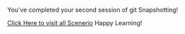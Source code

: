 You've completed your second session of git Snapshotting!

[Click Here to visit all Scenerio](https://www.katacoda.com/diwap)
Happy Learning!